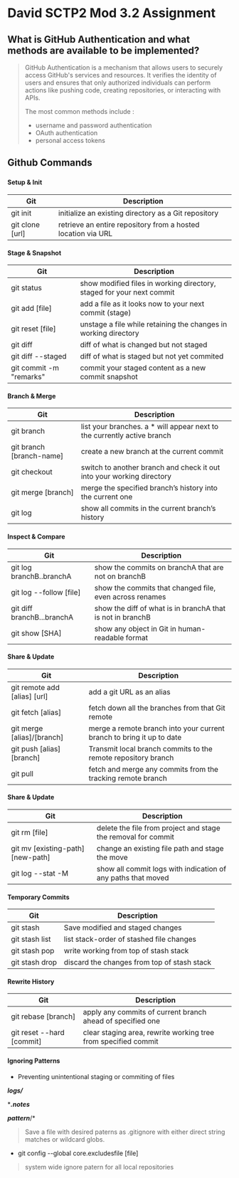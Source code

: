 # David SCTP2 Mod 3.2 Assignment

## What is GitHub Authentication and what methods are available to be implemented?
> GitHub Authentication is a mechanism that allows users to securely access GitHub's services and resources.
It verifies the identity of users and ensures that only authorized individuals can perform actions like pushing code, 
creating repositories, or interacting with APIs.
> 
>The most common methods include : 
> - username and password authentication
> - OAuth authentication
> - personal access tokens

## Github Commands

###

#### **Setup & Init**

| Git | Description |
| ------ | ------ |
| git init | initialize an existing directory as a Git repository |
| git clone [url] | retrieve an entire repository from a hosted location via URL |

#### **Stage & Snapshot**

| Git | Description |
| ------ | ------ |
| git status | show modified files in working directory, staged for your next commit |
| git add [file] | add a file as it looks now to your next commit (stage) |
| git reset [file] | unstage a file while retaining the changes in working directory |
| git diff | diff of what is changed but not staged |
| git diff --staged | diff of what is staged but not yet commited |
| git commit -m "remarks" | commit your staged content as a new commit snapshot |

#### **Branch & Merge**

| Git | Description |
| ------ | ------ |
| git branch | list your branches. a * will appear next to the currently active branch |
| git branch [branch-name] | create a new branch at the current commit |
| git checkout | switch to another branch and check it out into your working directory |
| git merge [branch] | merge the specified branch’s history into the current one |
| git log | show all commits in the current branch’s history |


#### **Inspect & Compare**

| Git | Description |
| ------ | ------ |
| git log branchB..branchA | show the commits on branchA that are not on branchB |
| git log --follow [file] | show the commits that changed file, even across renames |
| git diff branchB...branchA | show the diff of what is in branchA that is not in branchB |
| git show [SHA] | show any object in Git in human-readable format |


#### **Share & Update**

| Git | Description |
| ------ | ------ |
| git remote add [alias] [url] | add a git URL as an alias |
| git fetch [alias] | fetch down all the branches from that Git remote |
| git merge [alias]/[branch] | merge a remote branch into your current branch to bring it up to date |
| git push [alias] [branch] | Transmit local branch commits to the remote repository branch | 
| git pull | fetch and merge any commits from the tracking remote branch |


#### **Share & Update**

| Git | Description |
| ------ | ------ |
| git rm [file] | delete the file from project and stage the removal for commit |
| git mv [existing-path] [new-path] | change an existing file path and stage the move |
| git log --stat -M | show all commit logs with indication of any paths that moved |


#### **Temporary Commits**

| Git | Description |
| ------ | ------ |
| git stash | Save modified and staged changes |
| git stash list | list stack-order of stashed file changes |
| git stash pop | write working from top of stash stack |
| git stash drop | discard the changes from top of stash stack |

#### **Rewrite History**

| Git | Description |
| ------ | ------ |
| git rebase [branch] | apply any commits of current branch ahead of specified one |
| git reset --hard [commit] | clear staging area, rewrite working tree from specified commit |

#### **Ignoring Patterns**

- Preventing unintentional staging or commiting of files

***logs/***

****.notes***

***pattern***/*
> Save a file with desired paterns as .gitignore with either direct string
matches or wildcard globs.

- git config --global core.excludesfile [file]
> system wide ignore patern for all local repositories